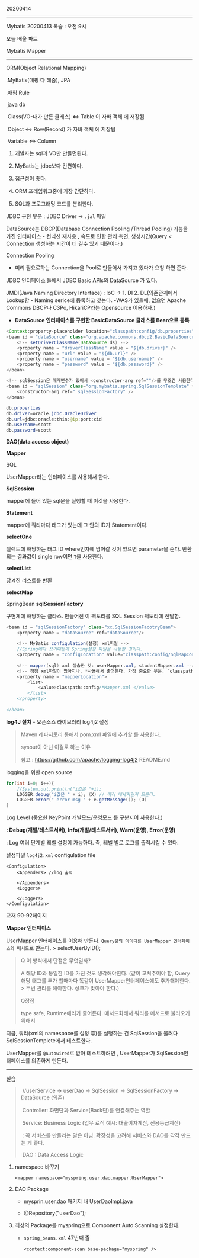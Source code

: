  20200414

---

Mybatis 20200413 복습 : 오전 9시

오늘 배울 파트

Mybatis  Mapper

---

ORM(Object Relational Mapping)

:MyBatis(매핑 다 해줌), JPA

:매핑 Rule

​	java														db

​	Class(VO-내가 만든 클래스)	<=>	Table 이 자바 객체 에 저장됨

​	Object									   <=>	Row(Record) 가 자바 객체 에 저장됨

​	Variable									<=>	Column

1. 개발자는 sql과 VO만 만들면된다.

2. MyBatis는 jdbc보다 간편하다.

3. 접근성이 좋다.
4. ORM 프레임워크중에 가장 간단하다.
5. SQL과 프로그래밍 코드를 분리한다.





JDBC 구현 부분 : JDBC Driver -> `.jal` 파일

DataSource는 DBCP(Database Connection Pooling /Thread Pooling) 기능을 가진 인터페이스  - 컨넥션 재사용 , 속도로 인한 관리 측면, 생성시간(Query < Connection 생성하는 시간이 더 길수 있기 때문이다.)

Connection Pooling 

+ 미리 필요로하는 Connection을 Pool로 만들어서 가지고 있다가 요청 하면 준다.

JDBC 인터페이스 들에서 JDBC Basic APIs와 DataSource 가 있다.

JMDI(Java Naming Directory Interface) : IoC -> 1. DI 2. DL(의존관계에서 Lookup함 - Naming serice에 등록하고 찾는다. -WAS가 있을때, 없으면 Apache Commons DBCP나 C3Po, HikariCP라는 Opensource 이용하자.)

+ **DataSource 인터페이스를 구현한 BasicDataSource 클래스를 Bean으로 등록**

```java
<Context:property-placeholder location="classpath:config/db.properties" />
<bean id = "dataSource" class="org.apache.commons.dbcp2.BasicDataSource">
	<!-- setDriverClassName(DataSource ds) -->
	<property name = "driverClassName" value = "${db.driver}" />
	<property name = "url" value = "${db.url}" />
    <property name = "username" value = "${db.username}" />
    <property name = "password" value = "${db.password}" />
</bean>

<!-- sqlSession은 매개변수가 있어서 <constructor-arg ref=""/>를 무조건 사용한다. -->
<bean id = "sqlSession" class="org.mybatis.spring.SqlSessionTemplate" > 
    <constructor-arg ref=" sqlSessionFactory" />
</bean>
    
db.properties
db.driver=oracle.jdbc.OracleDriver
db.url=jdbc:oracle:thin:@ip:port:cid
db.username=scott
db.password=scott
```

**DAO(data access object)**

**Mapper**

SQL 

UserMapper라는 인터페이스를 사용해서 한다.

**SqlSession** 

mapper에 들어 있는 sql문을 실행할 때 이것을 사용한다.

**Statement** 

mapper에 쿼리마다 태그가 있는데 그 안의 ID가 Statement이다.

**selectOne**

셀렉트에 해당하는 태그 ID where인자에 넘어갈 것이 있으면 parameter을 준다. 반환되는 결과값이 single row이면 `T`을 사용한다.

**selectList**

담겨진 리스트를 반환

**selectMap**



SpringBean **sqlSessionFactory** 

구현체에 해당하는 클라스. 만들어진 이 팩토리를 SQL Session 팩토리에 전달함.

```java
<bean id = "sqlSessionFactory" class="xx.SqlSessionFacotryBean">
	<property name = "dataSource" ref="dataSource"/>
    
    <!-- MyBatis configulation(설정) xml파일 -->
    //Spring에다 쓰기때문에 Spring설정 파일을 사용한 것이다.
    <property name = "configLocation" value="classpath:config/SqlMapConfig.xml" />
    
    <!-- mapper(sql) xml 실습한 것: userMapper.xml, studentMapper.xml -->
    <!-- 점점 xml파일이 많아지나. *사용해서 줄어든다. 가장 중요한 부분. `classpath 설정` -->
    <property name = "mapperLocation">
    	<list>
    		<value>classpath:config/*Mapper.xml </value>
    	</list>
    </property>
    
</bean>
```



**log4J 설치** - 오픈소스 라이브러리 log4j2 설정

> Maven 레파지토리 통해서 pom.xml 파일에 추가할 <dependency>를 사용한다.
>
> sysout이 아닌 이걸로 하는 이유
>
> 참고 : https://github.com/apache/logging-log4j2  README.md

logging을 위한 open source

```java
for(int i=0; i++){
	//System.out.println("i값은 "+i);
    LOGGER.debug("i값은 " + i); (X) // 에러 메세지인지 모른다.
    LOGGER.error(" error msg " + e.getMessage()); (O)
}
```

Log Level (중요한 KeyPoint  개발모드/운영모드 를 구분지어 사용한다.)

**: Debug(개발/테스트서버), Info(개발/테스트서버), Warn(운영), Error(운영)**

: Log 여러 단계별 레벨 설정이 가능하다. 즉, 레벨 별로 로그를 출력시킬 수 있다.

설정파일 `log4j2.xml` configulation file

```
<Configulation>
	<Appenders> //log 출력
	
	</Appenders>
	<Loggers>
	
	</Loggers>
</Configulation>
```



교재 90-92페이지

**Mapper 인터페이스**



UserMapper 인터페이스를 이용해 만든다. `Query문의 아이디를 UserMapper 인터페이스의 메서드`로 만든다. > selectUserByID();

> Q 이 방식에서 단점은 무엇일까?
>
> A 해당 ID와 동일한 ID를 가진 것도 생각해야한다. (같이 고쳐주어야 함, Query 해당 태그를 추가 할때마다 똑같이 UserMapper인터페이스에도 추가해야한다. > 두번 관리를 해야한다. 싱크가 맞아야 한다.)
>
> Q장점
>
> type safe, Runtime에러가 줄어든다. 메서드화해서 쿼리를 메서드로 불러오기 위해서



지금, 쿼리(xml의 namespace를 설정 후)를 실행하는 건 SqlSession을 불러다 SqlSessionTemplete에서 테스트한다.

UserMapper를 `@Autowired`로 받아 테스트하려면 , UserMapper가 SqlSession인터페이스를 의존하게 만든다.



---

실습

>​		//userService -> userDao -> SqlSession -> SqlSessionFactory -> DataSource (의존)
>
>​		Controller: 화면단과 Service(Back단)를 연결해주는 역할
>
>​		Service: Business Logic (업무 로직 예시: 대출이자계산, 신용등급계산)
>
>​					 : 꼭 서비스를 만들라는 말은 아님. 확장성을 고려해 서비스와 DAO를 각각 만드는 게 좋다.
>
>​		DAO : Data Access Logic

1. namespace 바꾸기

   ```
   <mapper namespace="myspring.user.dao.mapper.UserMapper">
   ```

2. DAO Package

   + mysprin.user.dao 패키지 내 UserDaoImpl.java

   + @Repository("userDao");

     

3. 최상의 Package를 myspring으로  Component Auto Scanning 설정한다.

   + `spring_beans.xml` 47번째 줄

     ```
     <context:component-scan base-package="myspring" />
     ```

   